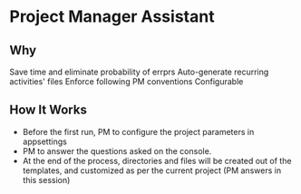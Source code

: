 ﻿# Project Manager Assistant

## Why
Save time and eliminate probability of errprs
Auto-generate recurring activities' files
Enforce following PM conventions
Configurable


## How It Works

- Before the first run, PM to configure the project parameters in appsettings
- PM to answer the questions asked on the console.
- At the end of the process, directories and files will be created out of the templates, and customized as per the current project (PM answers in this session)